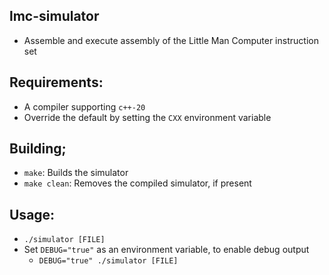 ## lmc-simulator
  - Assemble and execute assembly of the Little Man Computer instruction set

## Requirements:
  - A compiler supporting `c++-20`
  - Override the default by setting the `CXX` environment variable

## Building;
  - `make`: Builds the simulator
  - `make clean`: Removes the compiled simulator, if present

## Usage:
  - `./simulator [FILE]`
  - Set `DEBUG="true"` as an environment variable, to enable debug output
    - `DEBUG="true" ./simulator [FILE]`
